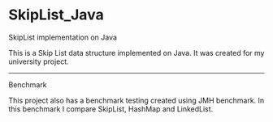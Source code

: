 # SkipList_Java
SkipList implementation on Java

This is a Skip List data structure implemented on Java. It was created for my university project.

-------------
Benchmark

This project also has a benchmark testing created using JMH benchmark. In this benchmark I compare SkipList, HashMap and LinkedList.
